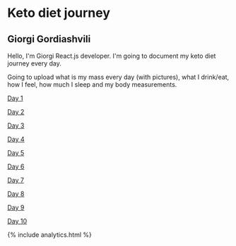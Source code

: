 # Keto diet journey

## Giorgi Gordiashvili

Hello, I'm Giorgi React.js developer. I'm going to document my keto diet journey every day.

Going to upload what is my mass every day (with pictures), what I drink/eat, how I feel, how much I sleep and my body measurements.

[Day 1](https://groot.ge/day1)

[Day 2](https://groot.ge/day2)

[Day 3](https://groot.ge/day3)

[Day 4](https://groot.ge/day4)

[Day 5](https://groot.ge/day5)

[Day 6](https://groot.ge/day6)

[Day 7](https://groot.ge/day7)

[Day 8](https://groot.ge/day8)

[Day 9](https://groot.ge/day9)

[Day 10](https://groot.ge/day10)

{% include analytics.html %}
